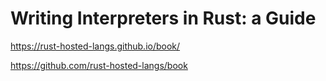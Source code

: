 # Writing Interpreters in Rust: a Guide

https://rust-hosted-langs.github.io/book/

https://github.com/rust-hosted-langs/book

